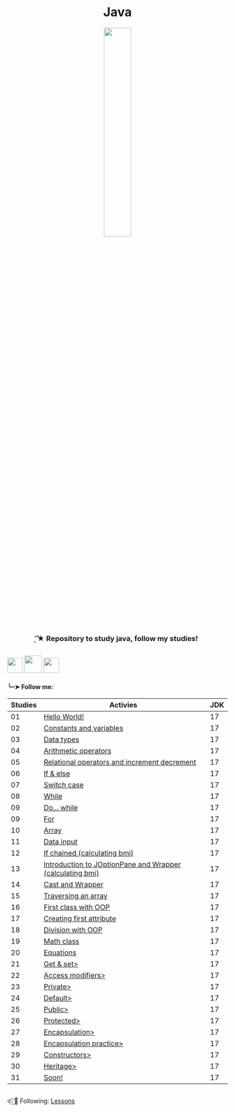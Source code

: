 <h1 align="center">
 Java
</h1>

<div align="center">
 <img src="https://github.com/Irissuu/Java/assets/161527170/de651dca-4e82-436e-b08c-253a1377721f"  width="35%" />
</div>

<h3 align="center"> 
 ͙͘͡★ Repository to study java, follow my studies! 

##
<img height="35" src="https://user-images.githubusercontent.com/25181517/192108890-200809d1-439c-4e23-90d3-b090cf9a4eea.png"> <img height="40" src="https://user-images.githubusercontent.com/25181517/117201156-9a724800-adec-11eb-9a9d-3cd0f67da4bc.png"> <img height="35" src="https://user-images.githubusercontent.com/25181517/117201470-f6d56780-adec-11eb-8f7c-e70e376cfd07.png">


<h4>╰┈➤ Follow me:</h4>

| Studies | Activies | JDK |
| ------- | -------- | --- |
| 01 | <a href="https://github.com/Irissuu/Java/tree/8e30e306d6fe3b24cdff69fe1d5c6fdbc0af36fa/Java/HelloWorld">Hello World!</a> | 17 | 
| 02 | <a href="https://github.com/Irissuu/Java/tree/8e30e306d6fe3b24cdff69fe1d5c6fdbc0af36fa/Java/ConstantsVariables">Constants and variables</a> | 17 | 
| 03 | <a href="https://github.com/Irissuu/Java/tree/8e30e306d6fe3b24cdff69fe1d5c6fdbc0af36fa/Java/DataTypes">Data types</a> | 17 | 
| 04 | <a href="https://github.com/Irissuu/Java/tree/8e30e306d6fe3b24cdff69fe1d5c6fdbc0af36fa/Java/Arithmetic">Arithmetic operators</a> | 17 | 
| 05 | <a href="https://github.com/Irissuu/Java/tree/8e30e306d6fe3b24cdff69fe1d5c6fdbc0af36fa/Java/Operators">Relational operators and increment decrement</a> | 17 | 
| 06 | <a href="https://github.com/Irissuu/Java/tree/8e30e306d6fe3b24cdff69fe1d5c6fdbc0af36fa/Java/IfElse">If & else</a> | 17 | 
| 07 | <a href="https://github.com/Irissuu/Java/tree/8e30e306d6fe3b24cdff69fe1d5c6fdbc0af36fa/Java/SwitchCase">Switch case</a> | 17 | 
| 08 | <a href="https://github.com/Irissuu/Java/tree/8e30e306d6fe3b24cdff69fe1d5c6fdbc0af36fa/Java/While">While</a> | 17 | 
| 09 | <a href="https://github.com/Irissuu/Java/tree/8e30e306d6fe3b24cdff69fe1d5c6fdbc0af36fa/Java/DoWhile">Do... while</a> | 17 | 
| 09 | <a href="https://github.com/Irissuu/Java/tree/8e30e306d6fe3b24cdff69fe1d5c6fdbc0af36fa/Java/For">For</a> | 17 | 
| 10 | <a href="https://github.com/Irissuu/Java/tree/8e30e306d6fe3b24cdff69fe1d5c6fdbc0af36fa/Java/Array">Array</a> | 17 | 
| 11 | <a href="https://github.com/Irissuu/Java/tree/8e30e306d6fe3b24cdff69fe1d5c6fdbc0af36fa/Java/DataInput">Data input</a> | 17 | 
| 12 | <a href="https://github.com/Irissuu/Java/tree/8e30e306d6fe3b24cdff69fe1d5c6fdbc0af36fa/Java/IfChained">If chained (calculating bmi)</a> | 17 | 
| 13 | <a href="https://github.com/Irissuu/Java/tree/8e30e306d6fe3b24cdff69fe1d5c6fdbc0af36fa/Java/JoptionpaneWrapper">Introduction to JOptionPane and Wrapper (calculating bmi)</a> | 17 | 
| 14 | <a href="https://github.com/Irissuu/Java/tree/daddeaab0d9a21286c1ae2ed1fa73c33417fde81/Java/CastWrapper">Cast and Wrapper</a> | 17 | 
| 15 | <a href="https://github.com/Irissuu/Java/tree/daddeaab0d9a21286c1ae2ed1fa73c33417fde81/Java/TranversingArray">Traversing an array</a> | 17 | 
| 16 | <a href="https://github.com/Irissuu/Java/tree/5ef2aa6edbc911fb4e28504bbe3171ba3fc7bbbd/Java/FirstClass">First class with OOP</a> | 17 | 
| 17 | <a href="https://github.com/Irissuu/Java/tree/5ef2aa6edbc911fb4e28504bbe3171ba3fc7bbbd/Java/FirstAttribute">Creating first attribute</a> | 17 | 
| 18 | <a href="https://github.com/Irissuu/Java/tree/5ef2aa6edbc911fb4e28504bbe3171ba3fc7bbbd/Java/CalcOop">Division with OOP</a> | 17 | 
| 19 | <a href="https://github.com/Irissuu/Java/tree/0e5e0b8e526bf1498cb092b166e46d733b81dcad/Java/Bhaskara">Math class</a> | 17 |
| 20 |<a href="">Equations</a> | 17 | 
| 21 |<a href="">Get & set></a> | 17 |
| 22 |<a href="">Access modifiers></a> | 17 |
| 23 |<a href="">Private></a> | 17 |
| 24 |<a href="">Default></a> | 17 |
| 25 |<a href="">Public></a> | 17 |
| 26 |<a href="">Protected></a> | 17 |
| 27 |<a href="">Encapsulation></a> | 17 |
| 28 |<a href="">Encapsulation practice></a> | 17 |
| 29 |<a href="">Constructors></a> | 17 |
| 30 |<a href="">Heritage></a> | 17 |
| 31 |<a href="">Soon!</a> | 17 |

##

୧⍤⃝🍓 Following: <a href="https://www.youtube.com/playlist?list=PL2e_bCYJql2cn0S-fXTBoOMeP_ymSwDDD">Lessons</a>
